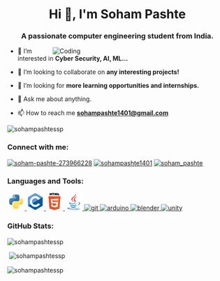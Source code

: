 <h1 align="center">Hi 👋, I'm Soham Pashte</h1>
<h3 align="center">A passionate computer engineering student from India.</h3>
<img align="right" alt="Coding" width="400" src="https://blog.uwohoo.com/wp-content/uploads/2019/03/developer.jpg">

- 🌱 I’m interested in **Cyber Security, AI, ML...**

- 👯 I’m looking to collaborate on **any interesting projects!**

- 🤝 I’m looking for **more learning opportunities and internships.**

- 💬 Ask me about anything.

- 📫 How to reach me **sohampashte1401@gmail.com**

<p align="left"> <img src="https://komarev.com/ghpvc/?username=sohampashtessp&label=Profile%20views&color=0e75b6&style=flat" alt="sohampashtessp" /> </p>

<h3 align="left">Connect with me:</h3>
<p align="left">
<a href="https://linkedin.com/in/soham-pashte-273966228"  target="_blank"><img align="center" src="https://raw.githubusercontent.com/rahuldkjain/github-profile-readme-generator/master/src/images/icons/Social/linked-in-alt.svg" alt="soham-pashte-273966228" height="30" width="40" /></a>
<a href="https://www.hackerrank.com/sohampashte1401"  target="_blank"><img align="center" src="https://raw.githubusercontent.com/rahuldkjain/github-profile-readme-generator/master/src/images/icons/Social/hackerrank.svg" alt="sohampashte1401" height="30" width="40" /></a>
<a href="https://www.codechef.com/users/soham_pashte"  target="_blank"><img align="center" src="https://cdn.jsdelivr.net/npm/simple-icons@3.1.0/icons/codechef.svg" alt="soham_pashte" height="30" width="40" /></a>
</p>

<h3 align="left">Languages and Tools:</h3>
<p align="left"> <a href="https://www.python.org" target="_blank" rel="noreferrer"> <img src="https://raw.githubusercontent.com/devicons/devicon/master/icons/python/python-original.svg" alt="python" width="40" height="40"/> </a>
<a href="https://www.cprogramming.com/" target="_blank" rel="noreferrer"> <img src="https://raw.githubusercontent.com/devicons/devicon/master/icons/c/c-original.svg" alt="c" width="40" height="40"/> </a>
<a href="https://www.w3.org/html/" target="_blank" rel="noreferrer"> <img src="https://raw.githubusercontent.com/devicons/devicon/master/icons/html5/html5-original-wordmark.svg" alt="html5" width="40" height="40"/> </a>
<a href="https://www.java.com" target="_blank" rel="noreferrer"> <img src="https://raw.githubusercontent.com/devicons/devicon/master/icons/java/java-original.svg" alt="java" width="40" height="40"/> </a>
<a href="https://git-scm.com/" target="_blank" rel="noreferrer"> <img src="https://www.vectorlogo.zone/logos/git-scm/git-scm-icon.svg" alt="git" width="40" height="40"/> </a>
<a href="https://www.arduino.cc/" target="_blank" rel="noreferrer"> <img src="https://cdn.worldvectorlogo.com/logos/arduino-1.svg" alt="arduino" width="40" height="40"/> </a> <a href="https://www.blender.org/" target="_blank" rel="noreferrer"> <img src="https://download.blender.org/branding/community/blender_community_badge_white.svg" alt="blender" width="40" height="40"/> </a>
<a href="https://unity.com/" target="_blank" rel="noreferrer"> <img src="https://www.vectorlogo.zone/logos/unity3d/unity3d-icon.svg" alt="unity" width="40" height="40"/> </a> </p>

<h3 align="left">GitHub Stats:</h3>
<p><img align="center" src="https://github-readme-stats.vercel.app/api/top-langs?username=sohampashtessp&show_icons=true&locale=en&layout=compact" alt="sohampashtessp" /></p>

<p>&nbsp;<img align="center" src="https://github-readme-stats.vercel.app/api?username=sohampashtessp&show_icons=true&locale=en" alt="sohampashtessp" /></p>

<p><img align="center" src="https://github-readme-streak-stats.herokuapp.com/?user=sohampashtessp&" alt="sohampashtessp" /></p>
